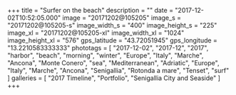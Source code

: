 +++
title = "Surfer on the beach"
description = ""
date = "2017-12-02T10:52:05.000"
image = "20171202@105205"
image_s = "20171202@105205-s"
image_width_s = "400"
image_height_s = "225"
image_xl = "20171202@105205-xl"
image_width_xl = "1024"
image_height_xl = "576"
gps_latitude = "43.72051945"
gps_longitude = "13.2210583333333"
phototags = [ "2017-12-02", "2017-12", "2017", "harbor", "beach", "morning", "winter", "Europe", "Italy", "Marche", "Ancona", "Monte Conero", "sea", "Mediterranean", "Adriatic", "Europe", "Italy", "Marche", "Ancona", "Senigallia", "Rotonda a mare", "Tenset", "surf" ]
galleries = [ "2017 Timeline", "Portfolio", "Senigallia City and Seaside" ]
+++
